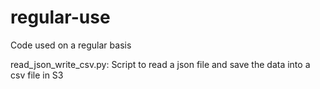 # regular-use
Code used on a regular basis

read_json_write_csv.py:
Script to read a json file and save the data into a csv file in S3
